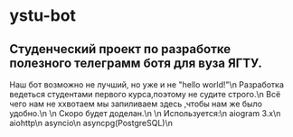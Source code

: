 # ystu-bot
Студенческий проект по разработке полезного телеграмм ботя для вуза ЯГТУ.
---------------------------------------------------------------------------
Наш бот возможно не лучший, но уже и не "hello world!"\n
Разработка ведеться студентами первого курса,поэтому не судите строго.\n
Всё чего нам не ххвотаем мы запиливаем здесь ,чтобы нам же было удобно.\n
\n
Скоро будет доделан.\n
\n
Используется:\n
aiogram 3.x\n
aiohttp\n
asyncio\n
asyncpg(PostgreSQL)\n
